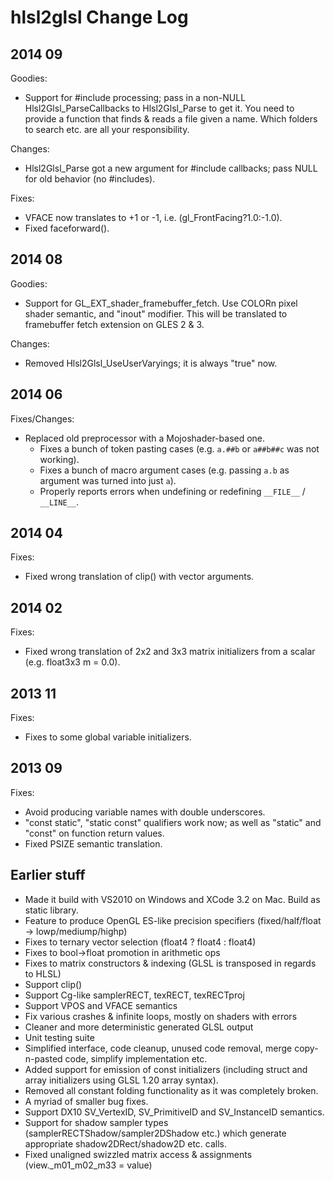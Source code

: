 hlsl2glsl Change Log
=========================

2014 09
-------

Goodies:

* Support for #include processing; pass in a non-NULL Hlsl2Glsl_ParseCallbacks to Hlsl2Glsl_Parse to get it.
  You need to provide a function that finds & reads a file given a name. Which folders to search etc. are all
  your responsibility.

Changes:

* Hlsl2Glsl_Parse got a new argument for #include callbacks; pass NULL for old behavior (no #includes).

Fixes:

* VFACE now translates to +1 or -1, i.e. (gl_FrontFacing?1.0:-1.0).
* Fixed faceforward().


2014 08
-------

Goodies:

* Support for GL_EXT_shader_framebuffer_fetch. Use COLORn pixel shader semantic, and "inout"
  modifier. This will be translated to framebuffer fetch extension on GLES 2 & 3.

Changes:

* Removed Hlsl2Glsl_UseUserVaryings; it is always "true" now.


2014 06
-------

Fixes/Changes:

* Replaced old preprocessor with a Mojoshader-based one.
	* Fixes a bunch of token pasting cases (e.g. `a.##b` or `a##b##c` was not working).
	* Fixes a bunch of macro argument cases (e.g. passing `a.b` as argument was turned into just `a`).
	* Properly reports errors when undefining or redefining `__FILE__` / `__LINE__`.

2014 04
-------

Fixes:

* Fixed wrong translation of clip() with vector arguments.

2014 02
-------

Fixes:

* Fixed wrong translation of 2x2 and 3x3 matrix initializers from a scalar (e.g. float3x3 m = 0.0).

2013 11
-------

Fixes:

* Fixes to some global variable initializers.

2013 09
-------

Fixes:

* Avoid producing variable names with double underscores.
* "const static", "static const" qualifiers work now; as well as "static" and "const" on function return values.
* Fixed PSIZE semantic translation.


Earlier stuff
-------------

* Made it build with VS2010 on Windows and XCode 3.2 on Mac. Build as static library.
* Feature to produce OpenGL ES-like precision specifiers (fixed/half/float -> lowp/mediump/highp)
* Fixes to ternary vector selection (float4 ? float4 : float4)
* Fixes to bool->float promotion in arithmetic ops
* Fixes to matrix constructors & indexing (GLSL is transposed in regards to HLSL)
* Support clip()
* Support Cg-like samplerRECT, texRECT, texRECTproj
* Support VPOS and VFACE semantics
* Fix various crashes & infinite loops, mostly on shaders with errors
* Cleaner and more deterministic generated GLSL output
* Unit testing suite
* Simplified interface, code cleanup, unused code removal, merge copy-n-pasted code, simplify implementation etc.
* Added support for emission of const initializers (including struct and array initializers using GLSL 1.20 array syntax).
* Removed all constant folding functionality as it was completely broken.
* A myriad of smaller bug fixes.
* Support DX10 SV_VertexID, SV_PrimitiveID and SV_InstanceID semantics.
* Support for shadow sampler types (samplerRECTShadow/sampler2DShadow etc.) which generate appropriate shadow2DRect/shadow2D etc. calls.
* Fixed unaligned swizzled matrix access & assignments (view._m01_m02_m33 = value)

